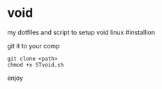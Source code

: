 # void
my dotfiles and script to setup void linux
#installion

git it to your comp

```shell
git clone <path>
chmod +x STvoid.sh

```

enjoy
